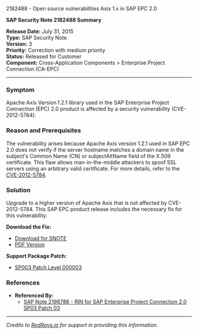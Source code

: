 2182488 - Open source vulnerabilities Axis 1.x in SAP EPC 2.0

**SAP Security Note 2182488 Summary**

**Release Date:** July 31, 2015  
**Type:** SAP Security Note  
**Version:** 3  
**Priority:** Correction with medium priority  
**Status:** Released for Customer  
**Component:** Cross-Application Components > Enterprise Project Connection (CA-EPC)  

---

### Symptom

Apache Axis Version 1.2.1 library used in the SAP Enterprise Project Connection (EPC) 2.0 product is affected by a security vulnerability (CVE-2012-5784).

### Reason and Prerequisites

The vulnerability arises because Apache Axis version 1.2.1 used in SAP EPC 2.0 does not verify if the server hostname matches a domain name in the subject's Common Name (CN) or subjectAltName field of the X.509 certificate. This flaw allows man-in-the-middle attackers to spoof SSL servers using an arbitrary valid certificate. For more details, refer to the [CVE-2012-5784](https://web.nvd.nist.gov/view/vuln/detail?vulnId=CVE-2012-5784).

### Solution

Upgrade to a higher version of Apache Axis that is not affected by CVE-2012-5784. This SAP EPC product release includes the necessary fix for this vulnerability.

**Download the Fix:**
- [Download for SNOTE](https://notesdownloads.sap.com/note/0040000018114232017)
- [PDF Version](https://userapps.support.sap.com/sap/support/sfm/notes/print/0002182488?language=en-US&token=6F93218ED2384D07A0163A53D0D606A8)

**Support Package Patch:**
- [SP003 Patch Level 000003](https://me.sap.com/sap/support/swdc/notes?cvnr=01200615320200017722&support_package=SP003&patch_level=000003)

### References

- **Referenced By:**  
  - [SAP Note 2198786 - RIN for SAP Enterprise Project Connection 2.0 SP03 Patch 03](https://me.sap.com/notes/2198786)

---

*Credits to [RedRays.io](https://redrays.io) for support in providing this information.*